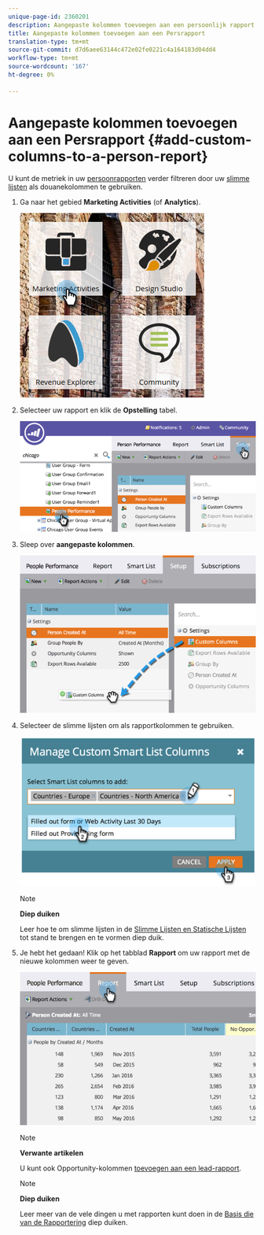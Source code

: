 ```yaml
---
unique-page-id: 2360201
description: Aangepaste kolommen toevoegen aan een persoonlijk rapport - Marketo Docs - Productdocumentatie
title: Aangepaste kolommen toevoegen aan een Persrapport
translation-type: tm+mt
source-git-commit: d7d6aee63144c472e02fe0221c4a164183d04dd4
workflow-type: tm+mt
source-wordcount: '167'
ht-degree: 0%

---
```



# Aangepaste kolommen toevoegen aan een Persrapport {#add-custom-columns-to-a-person-report}

U kunt de metriek in uw [persoonrapporten](http://docs.marketo.com/display/docs/basic+reporting) verder filtreren door uw [slimme lijsten](http://docs.marketo.com/display/docs/smart+lists+and+static+lists) als douanekolommen te gebruiken.

1. Ga naar het gebied **Marketing Activities** (of **Analytics**).

   ![](assets/ma-1.png)

1. Selecteer uw rapport en klik de **Opstelling** tabel.

   ![](assets/two-1.png)

1. Sleep over **aangepaste kolommen**.

   ![](assets/three-1.png)

1. Selecteer de slimme lijsten om als rapportkolommen te gebruiken.

   ![](assets/image2014-9-16-16-3a39-3a34.png)

   >[!NOTE]
   >
   >**Diep duiken**
   >
   >
   >Leer hoe te om slimme lijsten in de [Slimme Lijsten en Statische Lijsten](http://docs.marketo.com/display/docs/smart+lists+and+static+lists) tot stand te brengen en te vormen diep duik.

1. Je hebt het gedaan! Klik op het tabblad **Rapport** om uw rapport met de nieuwe kolommen weer te geven.

   ![](assets/five-1.png)

   >[!NOTE]
   >
   >**Verwante artikelen**
   >
   >
   >U kunt ook Opportunity-kolommen [toevoegen aan een lead-rapport](add-opportunity-columns-to-a-lead-report.md).

   >[!NOTE]
   >
   >**Diep duiken**
   >
   >
   >Leer meer van de vele dingen u met rapporten kunt doen in de [Basis die van de Rapportering](http://docs.marketo.com/display/docs/basic+reporting) diep duiken.

